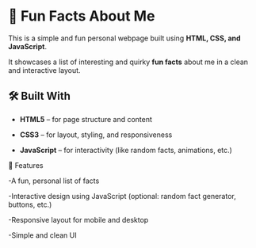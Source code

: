 # 🎉 Fun Facts About Me

This is a simple and fun personal webpage built using **HTML, CSS, and JavaScript**. 

It showcases a list of interesting and quirky **fun facts** about me in a clean and interactive layout.

## 🛠️ Built With

- **HTML5** – for page structure and content

- **CSS3** – for layout, styling, and responsiveness

- **JavaScript** – for interactivity (like random facts, animations, etc.)

🎯 Features

-A fun, personal list of facts

-Interactive design using JavaScript (optional: random fact generator, buttons, etc.)

-Responsive layout for mobile and desktop

-Simple and clean UI

